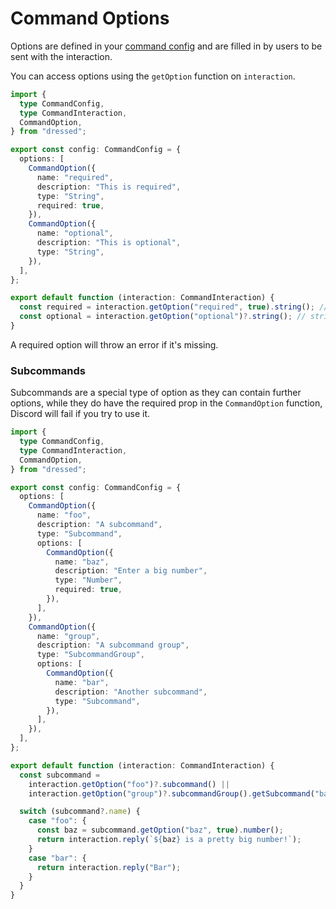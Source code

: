 # Command Options

Options are defined in your [command config](/docs/commands/config) and are filled in by users to be sent with the interaction.

You can access options using the `getOption` function on `interaction`.

```ts
import {
  type CommandConfig,
  type CommandInteraction,
  CommandOption,
} from "dressed";

export const config: CommandConfig = {
  options: [
    CommandOption({
      name: "required",
      description: "This is required",
      type: "String",
      required: true,
    }),
    CommandOption({
      name: "optional",
      description: "This is optional",
      type: "String",
    }),
  ],
};

export default function (interaction: CommandInteraction) {
  const required = interaction.getOption("required", true).string(); // string
  const optional = interaction.getOption("optional")?.string(); // string | undefined
}
```

A required option will throw an error if it's missing.

### Subcommands

Subcommands are a special type of option as they can contain further options, while they do have the required prop in the `CommandOption` function, Discord will fail if you try to use it.

```ts
import {
  type CommandConfig,
  type CommandInteraction,
  CommandOption,
} from "dressed";

export const config: CommandConfig = {
  options: [
    CommandOption({
      name: "foo",
      description: "A subcommand",
      type: "Subcommand",
      options: [
        CommandOption({
          name: "baz",
          description: "Enter a big number",
          type: "Number",
          required: true,
        }),
      ],
    }),
    CommandOption({
      name: "group",
      description: "A subcommand group",
      type: "SubcommandGroup",
      options: [
        CommandOption({
          name: "bar",
          description: "Another subcommand",
          type: "Subcommand",
        }),
      ],
    }),
  ],
};

export default function (interaction: CommandInteraction) {
  const subcommand =
    interaction.getOption("foo")?.subcommand() ||
    interaction.getOption("group")?.subcommandGroup().getSubcommand("bar");

  switch (subcommand?.name) {
    case "foo": {
      const baz = subcommand.getOption("baz", true).number();
      return interaction.reply(`${baz} is a pretty big number!`);
    }
    case "bar": {
      return interaction.reply("Bar");
    }
  }
}
```
